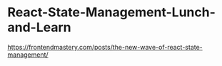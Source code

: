# React-State-Management-Lunch-and-Learn

https://frontendmastery.com/posts/the-new-wave-of-react-state-management/
